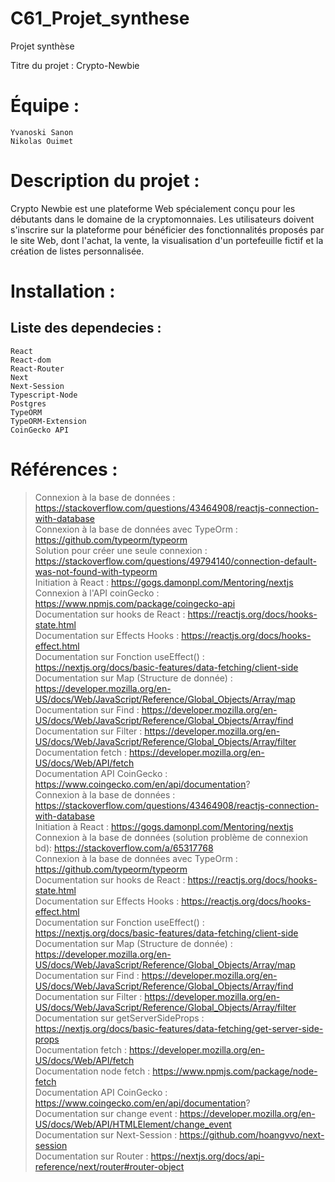 # C61_Projet_synthese
Projet synthèse


Titre du projet : Crypto-Newbie

Équipe :
=======================================================
	Yvanoski Sanon
	Nikolas Ouimet


	
	
Description du projet :
=======================================================
Crypto Newbie est une plateforme Web spécialement conçu pour les débutants dans le domaine de la cryptomonnaies. Les utilisateurs doivent s'inscrire sur la plateforme pour bénéficier des fonctionnalités proposés par le site Web, dont l'achat, la vente, la visualisation d'un portefeuille fictif et la création de listes personnalisée.


Installation :
=======================================================
Liste des dependecies :
-------------------------------------------------------
	React  
	React-dom  
	React-Router  
	Next  
	Next-Session  
	Typescript-Node  
	Postgres  
	TypeORM  
	TypeORM-Extension
	CoinGecko API  

Références :
=======================================================

>Connexion à la base de données : https://stackoverflow.com/questions/43464908/reactjs-connection-with-database  
Connexion à la base de données avec TypeOrm : https://github.com/typeorm/typeorm  
Solution pour créer une seule connexion : https://stackoverflow.com/questions/49794140/connection-default-was-not-found-with-typeorm    
Initiation à React : https://gogs.damonpl.com/Mentoring/nextjs    
Connexion à l'API coinGecko : https://www.npmjs.com/package/coingecko-api    
Documentation sur hooks de React : https://reactjs.org/docs/hooks-state.html    
Documentation sur Effects Hooks : https://reactjs.org/docs/hooks-effect.html    
Documentation sur Fonction useEffect() : https://nextjs.org/docs/basic-features/data-fetching/client-side  
Documentation sur Map (Structure de donnée) : https://developer.mozilla.org/en-US/docs/Web/JavaScript/Reference/Global_Objects/Array/map  
Documentation sur Find : https://developer.mozilla.org/en-US/docs/Web/JavaScript/Reference/Global_Objects/Array/find  
Documentation sur Filter : https://developer.mozilla.org/en-US/docs/Web/JavaScript/Reference/Global_Objects/Array/filter  
Documentation fetch : https://developer.mozilla.org/en-US/docs/Web/API/fetch  
Documentation API CoinGecko : https://www.coingecko.com/en/api/documentation?  
Connexion à la base de données : https://stackoverflow.com/questions/43464908/reactjs-connection-with-database  
Initiation à React : https://gogs.damonpl.com/Mentoring/nextjs  
Connexion à la base de données (solution problème de connexion bd): https://stackoverflow.com/a/65317768  
Connexion à la base de données avec TypeOrm : https://github.com/typeorm/typeorm	  
Documentation sur hooks de React : https://reactjs.org/docs/hooks-state.html	  
Documentation sur Effects Hooks : https://reactjs.org/docs/hooks-effect.html	  
Documentation sur Fonction useEffect() : https://nextjs.org/docs/basic-features/data-fetching/client-side	  
Documentation sur Map (Structure de donnée) : https://developer.mozilla.org/en-US/docs/Web/JavaScript/Reference/Global_Objects/Array/map	  
Documentation sur Find : https://developer.mozilla.org/en-US/docs/Web/JavaScript/Reference/Global_Objects/Array/find  
Documentation sur Filter : https://developer.mozilla.org/en-US/docs/Web/JavaScript/Reference/Global_Objects/Array/filter	  
Documentation sur getServerSideProps : https://nextjs.org/docs/basic-features/data-fetching/get-server-side-props	    
Documentation fetch : https://developer.mozilla.org/en-US/docs/Web/API/fetch	  
Documentation node fetch : https://www.npmjs.com/package/node-fetch    
Documentation API CoinGecko : https://www.coingecko.com/en/api/documentation?	  
Documentation sur change event : https://developer.mozilla.org/en-US/docs/Web/API/HTMLElement/change_event	  
Documentation sur Next-Session : https://github.com/hoangvvo/next-session	  
Documentation sur Router : https://nextjs.org/docs/api-reference/next/router#router-object	    
